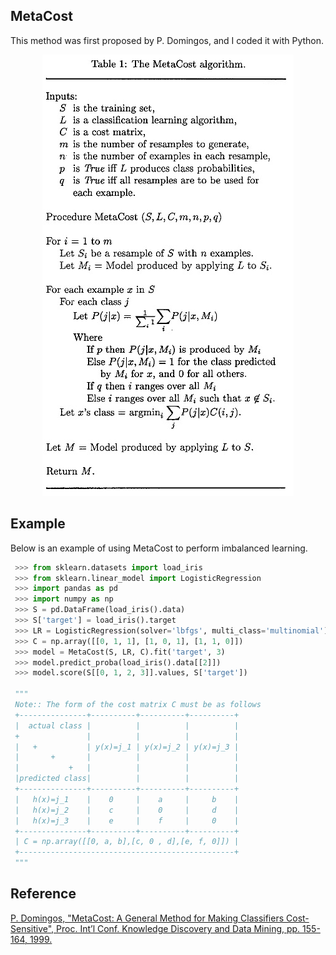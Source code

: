 ## MetaCost
This method was first proposed by P. Domingos, and I coded it with Python.

<p align="center">
<img src="https://github.com/Treers/MetaCost/blob/master/etc/metacost.jpg" />
</p>

## Example
Below is an example of using MetaCost to perform imbalanced learning.
```python
 >>> from sklearn.datasets import load_iris
 >>> from sklearn.linear_model import LogisticRegression
 >>> import pandas as pd
 >>> import numpy as np
 >>> S = pd.DataFrame(load_iris().data)
 >>> S['target'] = load_iris().target
 >>> LR = LogisticRegression(solver='lbfgs', multi_class='multinomial')
 >>> C = np.array([[0, 1, 1], [1, 0, 1], [1, 1, 0]])
 >>> model = MetaCost(S, LR, C).fit('target', 3)
 >>> model.predict_proba(load_iris().data[[2]])
 >>> model.score(S[[0, 1, 2, 3]].values, S['target'])
 
 """
 Note:: The form of the cost matrix C must be as follows
 +---------------+----------+----------+----------+
 |  actual class |          |          |          |
 +               |          |          |          |
 |   +           | y(x)=j_1 | y(x)=j_2 | y(x)=j_3 |
 |       +       |          |          |          |
 |           +   |          |          |          |
 |predicted class|          |          |          |
 +---------------+----------+----------+----------+
 |   h(x)=j_1    |    0     |    a     |     b    |
 |   h(x)=j_2    |    c     |    0     |     d    |
 |   h(x)=j_3    |    e     |    f     |     0    |
 +---------------+----------+----------+----------+
 | C = np.array([[0, a, b],[c, 0 , d],[e, f, 0]]) |
 +------------------------------------------------+
 """
```

Reference
---------
[P. Domingos, "MetaCost: A General Method for Making Classifiers Cost-Sensitive", Proc. Int’l Conf. Knowledge Discovery and Data Mining, pp. 155-164, 1999.](https://homes.cs.washington.edu/~pedrod/papers/kdd99.pdf)
